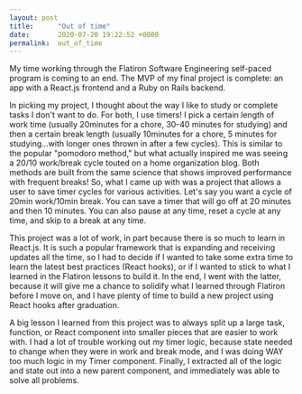 ```yaml
---
layout: post
title:      "Out of time"
date:       2020-07-20 19:22:52 +0000
permalink:  out_of_time
---
```


My time working through the Flatiron Software Engineering self-paced program is coming to an end. The MVP of my final project is complete: an app with a React.js frontend and a Ruby on Rails backend. 

In picking my project, I thought about the way I like to study or complete tasks I don't want to do. For both, I use timers! I pick a certain length of work time (usually 20minutes for a chore, 30-40 minutes for studying) and then a certain break length (usually 10minutes for a chore, 5 minutes for studying...with longer ones thrown in after a few cycles). This is similar to the popular "pomodoro method," but what actually inspired me was seeing a 20/10 work/break cycle touted on a home organization blog. Both methods are built from the same science that shows improved performance with frequent breaks! So, what I came up with was a project that allows a user to save timer cycles for various activities. Let's say you want a cycle of 20min work/10min break. You can save a timer that will go off at 20 minutes and then 10 minutes. You can also pause at any time, reset a cycle at any time, and skip to a break at any time.

This project was a lot of work, in part because there is so much to learn in React.js. It is such a popular framework that is expanding and receiving updates all the time, so I had to decide if I wanted to take some extra time to learn the latest best practices (React hooks), or if I wanted to stick to what I learned in the Flatiron lessons to build it. In the end, I went with the latter, because it will give me a chance to solidify what I learned through Flatiron before I move on, and I have plenty of time to build a new project using React hooks after graduation.

A big lesson I learned from this project was to always split up a large task, function, or React component into smaller pieces that are easier to work with. I had a lot of trouble working out my timer logic, because state needed to change when they were in work and break mode, and I was doing WAY too much logic in my Timer component. Finally, I extracted all of the logic and state out into a new parent component, and immediately was able to solve all problems. 

